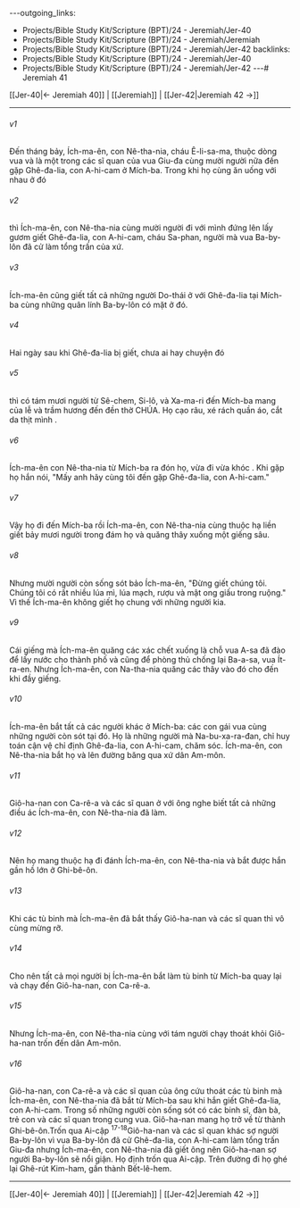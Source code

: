 ---outgoing_links:
  - Projects/Bible Study Kit/Scripture (BPT)/24 - Jeremiah/Jer-40
  - Projects/Bible Study Kit/Scripture (BPT)/24 - Jeremiah/Jeremiah
  - Projects/Bible Study Kit/Scripture (BPT)/24 - Jeremiah/Jer-42
backlinks:
  - Projects/Bible Study Kit/Scripture (BPT)/24 - Jeremiah/Jer-40
  - Projects/Bible Study Kit/Scripture (BPT)/24 - Jeremiah/Jer-42
---# Jeremiah 41

[[Jer-40|← Jeremiah 40]] | [[Jeremiah]] | [[Jer-42|Jeremiah 42 →]]
***



###### v1 
Đến tháng bảy, Ích-ma-ên, con Nê-tha-nia, cháu Ê-li-sa-ma, thuộc dòng vua và là một trong các sĩ quan của vua Giu-đa cùng mười người nữa đến gặp Ghê-đa-lia, con A-hi-cam ở Mích-ba. Trong khi họ cùng ăn uống với nhau ở đó 

###### v2 
thì Ích-ma-ên, con Nê-tha-nia cùng mười người đi với mình đứng lên lấy gươm giết Ghê-đa-lia, con A-hi-cam, cháu Sa-phan, người mà vua Ba-by-lôn đã cử làm tổng trấn của xứ. 

###### v3 
Ích-ma-ên cũng giết tất cả những người Do-thái ở với Ghê-đa-lia tại Mích-ba cùng những quân lính Ba-by-lôn có mặt ở đó. 

###### v4 
Hai ngày sau khi Ghê-đa-lia bị giết, chưa ai hay chuyện đó 

###### v5 
thì có tám mươi người từ Sê-chem, Si-lô, và Xa-ma-ri đến Mích-ba mang của lễ và trầm hương đến đền thờ CHÚA. Họ cạo râu, xé rách quần áo, cắt da thịt mình . 

###### v6 
Ích-ma-ên con Nê-tha-nia từ Mích-ba ra đón họ, vừa đi vừa khóc . Khi gặp họ hắn nói, "Mấy anh hãy cùng tôi đến gặp Ghê-đa-lia, con A-hi-cam." 

###### v7 
Vậy họ đi đến Mích-ba rồi Ích-ma-ên, con Nê-tha-nia cùng thuộc hạ liền giết bảy mươi người trong đám họ và quăng thây xuống một giếng sâu. 

###### v8 
Nhưng mười người còn sống sót bảo Ích-ma-ên, "Đừng giết chúng tôi. Chúng tôi có rất nhiều lúa mì, lúa mạch, rượu và mật ong giấu trong ruộng." Vì thế Ích-ma-ên không giết họ chung với những người kia. 

###### v9 
Cái giếng mà Ích-ma-ên quăng các xác chết xuống là chỗ vua A-sa đã đào để lấy nước cho thành phố và cũng để phòng thủ chống lại Ba-a-sa, vua Ít-ra-en. Nhưng Ích-ma-ên, con Na-tha-nia quăng các thây vào đó cho đến khi đầy giếng. 

###### v10 
Ích-ma-ên bắt tất cả các người khác ở Mích-ba: các con gái vua cùng những người còn sót tại đó. Họ là những người mà Na-bu-xa-ra-đan, chỉ huy toán cận vệ chỉ định Ghê-đa-lia, con A-hi-cam, chăm sóc. Ích-ma-ên, con Nê-tha-nia bắt họ và lên đường băng qua xứ dân Am-môn. 

###### v11 
Giô-ha-nan con Ca-rê-a và các sĩ quan ở với ông nghe biết tất cả những điều ác Ích-ma-ên, con Nê-tha-nia đã làm. 

###### v12 
Nên họ mang thuộc hạ đi đánh Ích-ma-ên, con Nê-tha-nia và bắt được hắn gần hồ lớn ở Ghi-bê-ôn. 

###### v13 
Khi các tù binh mà Ích-ma-ên đã bắt thấy Giô-ha-nan và các sĩ quan thì vô cùng mừng rỡ. 

###### v14 
Cho nên tất cả mọi người bị Ích-ma-ên bắt làm tù binh từ Mích-ba quay lại và chạy đến Giô-ha-nan, con Ca-rê-a. 

###### v15 
Nhưng Ích-ma-ên, con Nê-tha-nia cùng với tám người chạy thoát khỏi Giô-ha-nan trốn đến dân Am-môn. 

###### v16 
Giô-ha-nan, con Ca-rê-a và các sĩ quan của ông cứu thoát các tù binh mà Ích-ma-ên, con Nê-tha-nia đã bắt từ Mích-ba sau khi hắn giết Ghê-đa-lia, con A-hi-cam. Trong số những người còn sống sót có các binh sĩ, đàn bà, trẻ con và các sĩ quan trong cung vua. Giô-ha-nan mang họ trở về từ thành Ghi-bê-ôn.Trốn qua Ai-cập <sup class="versenum">17-18</sup>Giô-ha-nan và các sĩ quan khác sợ người Ba-by-lôn vì vua Ba-by-lôn đã cử Ghê-đa-lia, con A-hi-cam làm tổng trấn Giu-đa nhưng Ích-ma-ên, con Nê-tha-nia đã giết ông nên Giô-ha-nan sợ người Ba-by-lôn sẽ nổi giận. Họ định trốn qua Ai-cập. Trên đường đi họ ghé lại Ghê-rút Kim-ham, gần thành Bết-lê-hem.

***
[[Jer-40|← Jeremiah 40]] | [[Jeremiah]] | [[Jer-42|Jeremiah 42 →]]
